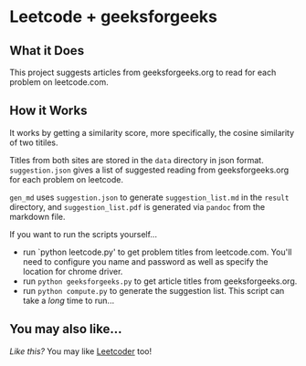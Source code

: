 # Leetcode + geeksforgeeks

## What it Does

This project suggests articles from geeksforgeeks.org to read for each problem on leetcode.com.

## How it Works

It works by getting a similarity score, more specifically, the cosine similarity of two titiles.

Titles from both sites are stored in the `data` directory in json format. `suggestion.json` gives a list of suggested reading from geeksforgeeks.org for each problem on leetcode.

`gen_md` uses `suggestion.json` to generate `suggestion_list.md` in the `result` directory, and `suggestion_list.pdf` is generated via `pandoc` from the markdown file.

If you want to run the scripts yourself...

- run `python leetcode.py' to get problem titles from leetcode.com. You'll need to configure you name and password as well as specify the location for chrome driver.
- run `python geeksforgeeks.py` to get article titles from geeksforgeeks.org.
- run `python compute.py` to generate the suggestion list. This script can take a *long* time to run...

## You may also like...

*Like this?* You may like [Leetcoder](https://itunes.apple.com/us/app/leetcoder/id1069760709?mt=8) too!
